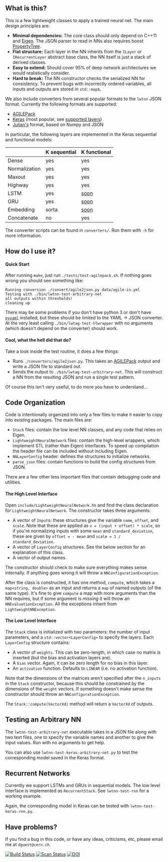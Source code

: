 What is this?
-------------

This is a few lightweight classes to apply a trained neural net. The
main design principles are:

 - **Minimal dependencies:** The core class should only depend on
   C++11 and [Eigen][eg]. The JSON parser to read in NNs also requires
   boost [PropertyTree][pt].
 - **Flat structure:** Each layer in the NN inherits from the `ILayer`
   or `IRecurrentLayer` abstract base class, the NN itself is just a
   stack of derived classes.
 - **Easy to extend:** Should cover 95% of deep network architectures we
   would realistically consider.
 - **Hard to break:** The NN constructor checks the serialized NN for
   consistency. To prevent bugs with incorrectly ordered variables,
   all inputs and outputs are stored in `std::map`s.

We also include converters from several popular formats to the `lwtnn` 
JSON format. Currently the following formats are supported:
 - [AGILEPack][ap]
 - [Keras][kr] (most popular, see [supported layers][supported])
 - [Julian's][julian] format, based on Numpy and JSON
 
In particular, the following layers are implemented in the Keras
sequential and functional models:

|               | K sequential | K functional |
|---------------|--------------|--------------|
| Dense         |  yes         |  yes         |
| Normalization |  yes         |  yes         |
| Maxout        |  yes         |  yes         |
| Highway       |  yes         |  yes         |
| LSTM          |  yes         | [soon][issr] |
| GRU           |  yes         | [soon][issr] |
| Embedding     | sorta        | [soon][issr] |
| Concatenate   |  no          |  yes         |

[issr]: https://github.com/lwtnn/lwtnn/issues/38

The converter scripts can be found in `converters/`. Run them with
`-h` for more information.

How do I use it?
----------------

#### Quick Start ####

After running `make`, just run `./tests/test-agilepack.sh`. If nothing
goes wrong you should see something like:

```
Running conversion ./convert/agile2json.py data/agile-in.yml
Testing with ./bin/lwtnn-test-arbitrary-net
all outputs within thresholds!
cleaning up
```

There may be some problems if you don't have python 3 or don't have
[`pyyaml`][pyy] installed, but these should be limited to the YAML ->
JSON converter. At the very least calling `./bin/lwtag-test-hlwrapper`
with no arguments (which doesn't depend on the converter) should work.

#### Cool, what the hell did that do? ####

Take a look inside the test routine, it does a few things:

 - Runs `./converters/agile2json.py`. This takes an [AGILEPack][ap]
   output and write a JSON file to standard out.
 - Sends the output to `./bin/lwtag-test-arbitrary-net`. This will
   construct a NN from the resulting JSON and run a single test
   pattern.

Of course this isn't very useful, to do more you have to understand...

Code Organization
-----------------

Code is intentionally organized into only a few files to make it
easier to copy into existing packages. The main files are:

 - `Stack` files: contain the low level NN classes, and any code
   that relies on Eigen.
 - `LightweightNeuralNetwork` files: contain the high-level wrappers,
   which implement STL (rather than Eigen) interfaces. To speed up
   compilation the header file can be included without including
   Eigen.
 - `NNLayerConfig` header: defines the structures to initialize networks.
 - `parse_json` files: contain functions to build the config
   structures from JSON.

There are a few other less important files that contain debugging code
and utilities.

#### The High Level Interface ####

Open `include/LightweightNeuralNetwork.hh` and find the class
declaration for `LightweightNeuralNetwork`. The constructor takes
three arguments:

 - A vector of `Input`s: these structures give the variable `name`,
   `offset`, and `scale`. Note that these are applied as `v = (input +
   offset) * scale`, so if you're normalizing inputs with some `mean`
   and `standard_deviation`, these are given by `offset = - mean` and
   `scale = 1 / standard_deviation`.
 - A vector of `LayerConfig` structures. See the below section for an
   explanation of this class.
 - A vector of output names.

The constructor should check to make sure everything makes sense
internally. If anything goes wrong it will throw a
`NNConfigurationException`.

After the class is constructed, it has one method, `compute`, which
takes a `map<string, double>` as an input and returns a `map` of named
outputs (of the same type). It's fine to give `compute` a map with
more arguments than the NN requires, but if some argument is _missing_
it will throw an `NNEvaluationException`. All the exceptions inherit
from `LightweightNNException`.

#### The Low Level Interface ####

The `Stack` class is initialized with two parameters: the number of
input parameters, and a `std::vector<LayerConfig>` to specify the
layers. Each `LayerConfig` structure contains:

 - A vector of `weights`. This can be zero-length, in which case no
   matrix is inserted (but the bias and activation layers are).
 - A `bias` vector. Again, it can be zero length for no bias in this
   layer.
 - An `activation` function. Defaults to `LINEAR` (i.e. no activation
   function).

Note that the dimensions of the matrices aren't specified after the
`n_inputs` in the `Stack` constructor, because this should be
constrained by the dimensions of the `weight` vectors. If something
doesn't make sense the constructor should throw an
`NNConfigurationException`.

The `Stack::compute(VectorXd)` method will return a `VectorXd` of
outputs.

Testing an Arbitrary NN
-----------------------

The `lwtnn-test-arbitrary-net` executable takes in a JSON file along
with two text files, one to specify the variable names and another to
give the input values. Run with no arguments to get help.

You can also use `lwtnn-test-keras-arbitrary-net.py` to test the
corresponding model saved in the Keras format.

Recurrent Networks
------------------

Currently we support LSTMs and GRUs in sequential models. The low
level interface is implemented as `RecurrentStack`. See
`lwtnn-test-rnn` for a working example.

Again, the corresponding model in Keras can be tested with
`lwtnn-test-keras-rnn.py`.

Have problems?
--------------

If you find a bug in this code, or have any ideas, criticisms, 
etc, please email me at `dguest@cern.ch`.

[![Build Status][build-img]][build-link] [![Scan Status][scan-img]][scan-link] 
[![DOI](https://zenodo.org/badge/DOI/10.5281/zenodo.290682.svg)](https://doi.org/10.5281/zenodo.290682)

[supported]: https://github.com/lwtnn/lwtnn/wiki/Supported-Layers
[ap]: https://github.com/lukedeo/AGILEPack
[kr]: http://keras.io/
[eg]: http://eigen.tuxfamily.org
[pt]: http://www.boost.org/doc/libs/1_59_0/doc/html/property_tree.html
[pyy]: http://pyyaml.org/wiki/PyYAML
[julian]: https://github.com/lwtnn/lwtnn/wiki/Julian-file-format
[build-img]: https://travis-ci.org/lwtnn/lwtnn.svg?branch=master
[build-link]: https://travis-ci.org/lwtnn/lwtnn
[scan-img]: https://scan.coverity.com/projects/9285/badge.svg
[scan-link]: https://scan.coverity.com/projects/lwtnn-lwtnn
